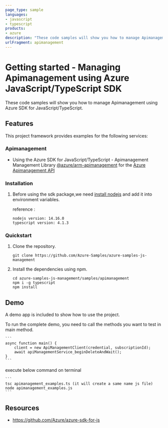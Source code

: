 ```yaml
---
page_type: sample
languages:
- javascript
- typescript
products:
- azure
description: "These code samples will show you how to manage Apimanagement using Azure SDK for JavaScript/TypeScript."
urlFragment: apimanagement
---
```


# Getting started - Managing Apimanagement using Azure JavaScript/TypeScript SDK

These code samples will show you how to manage Apimanagement using Azure SDK for JavaScript/TypeScript.

## Features

This project framework provides examples for the following services:

### Apimanagement
* Using the Azure SDK for JavaScript/TypeScript - Apimanagement Management Library [@azure/arm-apimanagement](https://www.npmjs.com/package/@azure/arm-apimanagement) for the [Azure Apimanagement API](https://docs.microsoft.com/en-us/rest/api/apimanagement/)


### Installation

1.  Before using the sdk package,we need [install nodejs](https://nodejs.org/en/download/) and add it into environment variables.

    reference :
    
    ```
    nodejs version: 14.16.0
    typescript version: 4.1.3
    ```

### Quickstart

1.  Clone the repository.

    ```
    git clone https://github.com/Azure-Samples/azure-samples-js-management
    ```

2.  Install the dependencies using npm.

    ```
    cd azure-samples-js-management/samples/apimanagement
    npm i -g typescript
    npm install
    ```

## Demo

A demo app is included to show how to use the project.

To run the complete demo, you need to call the methods you want to test in main method. 

    ```
    async function main() {
        client = new ApiManagementClient(credential, subscriptionId);
        await apiManagementService_beginDeleteAndWait();
    }
    ```

execute below command on terminal

    ```
    tsc apimanagement_examples.ts (it will create a same name js file)
    node apimanagement_examples.js
    ```

## Resources

- https://github.com/Azure/azure-sdk-for-js
